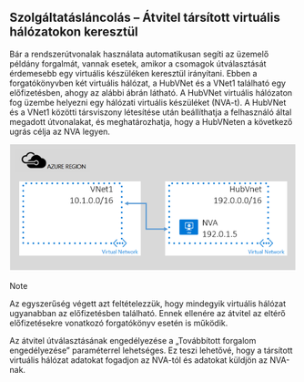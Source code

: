 ## <a name="service-chaining-transit-through-peered-vnet"></a>Szolgáltatásláncolás – Átvitel társított virtuális hálózatokon keresztül
Bár a rendszerútvonalak használata automatikusan segíti az üzemelő példány forgalmát, vannak esetek, amikor a csomagok útválasztását érdemesebb egy virtuális készüléken keresztül irányítani.
Ebben a forgatókönyvben két virtuális hálózat, a HubVNet és a VNet1 található egy előfizetésben, ahogy az alábbi ábrán látható. A HubVNet virtuális hálózaton fog üzembe helyezni egy hálózati virtuális készüléket (NVA-t). A HubVNet és a VNet1 közötti társviszony létesítése után beállíthatja a felhasználó által megadott útvonalakat, és meghatározhatja, hogy a HubVNeten a következő ugrás célja az NVA legyen.

![NVA-átvitel](./media/virtual-networks-create-vnetpeering-scenario-transit-include/figure01.PNG)

> [!NOTE]
> Az egyszerűség végett azt feltételezzük, hogy mindegyik virtuális hálózat ugyanabban az előfizetésben található. Ennek ellenére az átvitel az eltérő előfizetésekre vonatkozó forgatókönyv esetén is működik.
> 
> 

Az átvitel útválasztásának engedélyezése a „Továbbított forgalom engedélyezése” paraméterrel lehetséges. Ez teszi lehetővé, hogy a társított virtuális hálózat adatokat fogadjon az NVA-tól és adatokat küldjön az NVA-nak.  



<!--HONumber=Nov16_HO2-->



